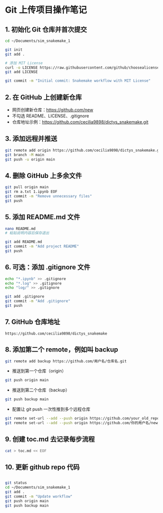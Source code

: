 # Git 上传项目操作笔记

## 1. 初始化 Git 仓库并首次提交

```bash
cd ~/Documents/sim_snakemake_1

git init
git add .

# 添加 MIT License
curl -o LICENSE https://raw.githubusercontent.com/github/choosealicense.com/gh-pages/_licenses/mit.txt
git add LICENSE

git commit -m "Initial commit: Snakemake workflow with MIT License"
```

## 2. 在 GitHub 上创建新仓库

- 网页创建新仓库：https://github.com/new
- 不勾选 README、LICENSE、.gitignore
- 仓库地址示例：https://github.com/cecilia9898/dictys_snakemake.git

## 3. 添加远程并推送

```bash
git remote add origin https://github.com/cecilia9898/dictys_snakemake.git
git branch -M main
git push -u origin main
```

## 4. 删除 GitHub 上多余文件

```bash
git pull origin main
git rm a.txt 1.ipynb EOF
git commit -m "Remove unnecessary files"
git push
```

## 5. 添加 README.md 文件

```bash
nano README.md
# 粘贴说明内容后保存退出

git add README.md
git commit -m "Add project README"
git push
```

## 6. 可选：添加 .gitignore 文件

```bash
echo "*.ipynb" >> .gitignore
echo "*.log" >> .gitignore
echo "log/" >> .gitignore

git add .gitignore
git commit -m "Add .gitignore"
git push
```

## 7. GitHub 仓库地址

```
https://github.com/cecilia9898/dictys_snakemake
```

## 8. 添加第二个 remote，例如叫 backup
```bash
git remote add backup https://github.com/用户名/仓库名.git
```
- 推送到第一个仓库（origin）
```bash
git push origin main
```

- 推送到第二个仓库（backup）
```bash
git push backup main
```
- 配置让 git push 一次性推到多个远程仓库
```bash
git remote set-url --add --push origin https://github.com/your_old_repo.git
git remote set-url --add --push origin https://github.com/你的用户名/new_repo.git
```
## 9. 创建 toc.md 去记录每步流程
```bash
cat > toc.md << EOF
```

## 10. 更新 github repo 代码

```bash

git status
cd ~/Documents/sim_snakemake_1
git add .
git commit -m "Update workflow"
git push origin main
git push backup main

```
